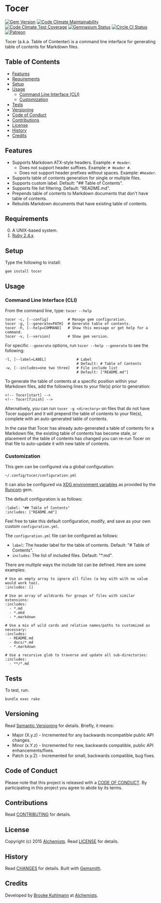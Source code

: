 # Tocer

[![Gem Version](https://badge.fury.io/rb/tocer.svg)](http://badge.fury.io/rb/tocer)
[![Code Climate Maintainability](https://api.codeclimate.com/v1/badges/5d4db0f578703d8124a4/maintainability)](https://codeclimate.com/github/bkuhlmann/tocer/maintainability)
[![Code Climate Test Coverage](https://api.codeclimate.com/v1/badges/5d4db0f578703d8124a4/test_coverage)](https://codeclimate.com/github/bkuhlmann/tocer/test_coverage)
[![Gemnasium Status](https://gemnasium.com/bkuhlmann/tocer.svg)](https://gemnasium.com/bkuhlmann/tocer)
[![Circle CI Status](https://circleci.com/gh/bkuhlmann/tocer.svg?style=svg)](https://circleci.com/gh/bkuhlmann/tocer)
[![Patreon](https://img.shields.io/badge/patreon-donate-brightgreen.svg)](https://www.patreon.com/bkuhlmann)

Tocer (a.k.a. Table of Contenter) is a command line interface for generating table of contents for
Markdown files.

<!-- Tocer[start]: Auto-generated, don't remove. -->

## Table of Contents

  - [Features](#features)
  - [Requirements](#requirements)
  - [Setup](#setup)
  - [Usage](#usage)
    - [Command Line Interface (CLI)](#command-line-interface-cli)
    - [Customization](#customization)
  - [Tests](#tests)
  - [Versioning](#versioning)
  - [Code of Conduct](#code-of-conduct)
  - [Contributions](#contributions)
  - [License](#license)
  - [History](#history)
  - [Credits](#credits)

<!-- Tocer[finish]: Auto-generated, don't remove. -->

## Features

- Supports Markdown ATX-style headers. Example: `# Header`.
    - Does not support header suffixes. Example: `# Header #`.
    - Does not support header prefixes without spaces. Example: `#Header`.
- Supports table of contents generation for single or multiple files.
- Supports custom label. Default: "## Table of Contents".
- Supports file list filtering. Default: "README.md".
- Prepends table of contents to Markdown documents that don't have table of contents.
- Rebuilds Markdown documents that have existing table of contents.

## Requirements

0. A UNIX-based system.
0. [Ruby 2.4.x](https://www.ruby-lang.org).

## Setup

Type the following to install:

    gem install tocer

## Usage

### Command Line Interface (CLI)

From the command line, type: `tocer --help`

    tocer -c, [--config]         # Manage gem configuration.
    tocer -g, [--generate=PATH]  # Generate table of contents.
    tocer -h, [--help=COMMAND]   # Show this message or get help for a command.
    tocer -v, [--version]        # Show gem version.

For specific `--generate` options, run `tocer --help --generate` to see the following:

    -l, [--label=LABEL]              # Label
                                     # Default: # Table of Contents
    -w, [--includes=one two three]   # File include list
                                     # Default: ["README.md"]

To generate the table of contents at a specific position within your Markdown files, add the
following lines to your file(s) prior to generation:

```
<!-- Tocer[start] -->
<!-- Tocer[finish] -->
```

Alternatively, you can run `tocer -g <directory>` on files that do not have Tocer support and it
will prepend the table of contents to your file(s), complete with an auto-generated table of
contents.

In the case that Tocer has already auto-generated a table of contents for a Markdown file, the
existing table of contents has become stale, or placement of the table of contents has changed you
can re-run Tocer on that file to auto-update it with new table of contents.

### Customization

This gem can be configured via a global configuration:

    ~/.config/tocer/configuration.yml

It can also be configured via [XDG environment variables](https://github.com/bkuhlmann/runcom#xdg)
as provided by the [Runcom](https://github.com/bkuhlmann/runcom) gem.

The default configuration is as follows:

    :label: "## Table of Contents"
    :includes: ["README.md"]

Feel free to take this default configuration, modify, and save as your own custom
`configuration.yml`.

The `configuration.yml` file can be configured as follows:

- `label`: The header label for the table of contents. Default: "# Table of Contents".
- `includes`: The list of included files. Default: "*.md".

There are multiple ways the include list can be defined. Here are some examples:

    # Use an empty array to ignore all files (a key with with no value would work too).
    :includes: []

    # Use an array of wildcards for groups of files with similar extensions:
    :includes:
      - *.md
      - *.mkd
      - *.markdown

    # Use a mix of wild cards and relative names/paths to customized as necessary:
    :includes:
      - README.md
      - docs/*.md
      - *.markdown

    # Use a recursive glob to traverse and update all sub-directories:
    :includes:
      - **/*.md

## Tests

To test, run:

    bundle exec rake

## Versioning

Read [Semantic Versioning](http://semver.org) for details. Briefly, it means:

- Major (X.y.z) - Incremented for any backwards incompatible public API changes.
- Minor (x.Y.z) - Incremented for new, backwards compatible, public API enhancements/fixes.
- Patch (x.y.Z) - Incremented for small, backwards compatible, bug fixes.

## Code of Conduct

Please note that this project is released with a [CODE OF CONDUCT](CODE_OF_CONDUCT.md). By
participating in this project you agree to abide by its terms.

## Contributions

Read [CONTRIBUTING](CONTRIBUTING.md) for details.

## License

Copyright (c) 2015 [Alchemists](https://www.alchemists.io).
Read [LICENSE](LICENSE.md) for details.

## History

Read [CHANGES](CHANGES.md) for details.
Built with [Gemsmith](https://github.com/bkuhlmann/gemsmith).

## Credits

Developed by [Brooke Kuhlmann](https://www.alchemists.io) at
[Alchemists](https://www.alchemists.io).
